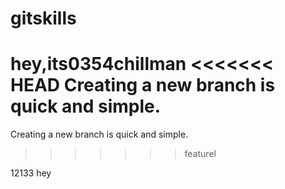 # gitskills
hey,its0354chillman
<<<<<<< HEAD
Creating a new branch is quick and simple.
=======
Creating a new branch is quick and simple.
>>>>>>> featurel

12133
hey

